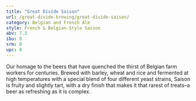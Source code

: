 ```yaml
---
title: "Great Divide Saison"
url: /great-divide-brewing/great-divide-saison/
category: Belgian and French Ale
style: French & Belgian-Style Saison
abv: 7.3
ibu: 0
srm: 0
upc: 0
---
```

Our homage to the beers that have quenched the thirst of Belgian farm workers for centuries. Brewed with barley, wheat and rice and fermented at high temperatures with a special blend of four different yeast strains, Saison is fruity and slightly tart, with a dry finish that makes it that rarest of treats–a beer as refreshing as it is complex.
